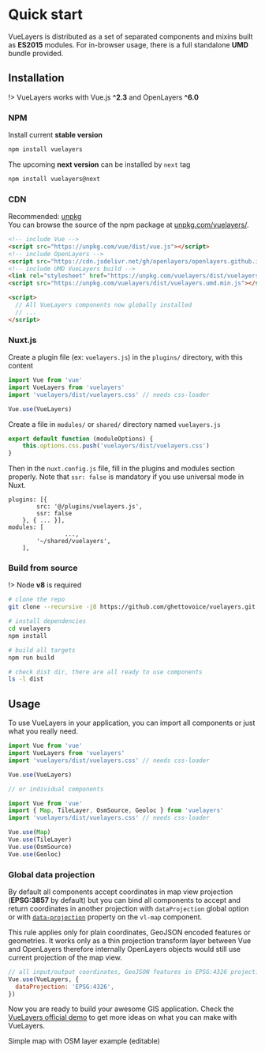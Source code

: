 # Quick start

VueLayers is distributed as a set of separated components and mixins built as **ES2015** modules.
For in-browser usage, there is a full standalone **UMD** bundle provided.

## Installation

!> VueLayers works with Vue.js **^2.3** and OpenLayers **^6.0**

### NPM

Install current **stable version**

```bash
npm install vuelayers
``` 

The upcoming **next version** can be installed by `next` tag

```bash
npm install vuelayers@next
```  

### CDN

Recommended: [unpkg](https://unpkg.com/)  
You can browse the source of the npm package at [unpkg.com/vuelayers/](https://unpkg.com/vuelayers/).

```html
<!-- include Vue -->
<script src="https://unpkg.com/vue/dist/vue.js"></script>
<!-- include OpenLayers -->
<script src="https://cdn.jsdelivr.net/gh/openlayers/openlayers.github.io@master/en/v6.3.1/build/ol.js"></script>
<!-- include UMD VueLayers build -->
<link rel="stylesheet" href="https://unpkg.com/vuelayers/dist/vuelayers.css">
<script src="https://unpkg.com/vuelayers/dist/vuelayers.umd.min.js"></script>

<script>
  // All VueLayers components now globally installed
  // ...
</script>
```

### Nuxt.js

Create a plugin file (ex: `vuelayers.js`) in the `plugins/` directory, with this content

```js
import Vue from 'vue'
import VueLayers from 'vuelayers'
import 'vuelayers/dist/vuelayers.css' // needs css-loader

Vue.use(VueLayers)
```

Create a file in `modules/` or `shared/` directory named `vuelayers.js`

```js
export default function (moduleOptions) {
	this.options.css.push('vuelayers/dist/vuelayers.css')
}
```

Then in the `nuxt.config.js` file, fill in the plugins and modules section properly. Note that `ssr: false` is mandatory if you use universal mode in Nuxt.

```
plugins: [{
		src: '@/plugins/vuelayers.js',
		ssr: false
	}, { ... }],
modules: [
                ...,
		'~/shared/vuelayers',
	],
```

### Build from source

!> Node **v8** is required

```bash
# clone the repo
git clone --recursive -j8 https://github.com/ghettovoice/vuelayers.git

# install dependencies
cd vuelayers
npm install

# build all targets
npm run build

# check dist dir, there are all ready to use components
ls -l dist
```

## Usage

To use VueLayers in your application, you can import all components or just what you really need.

```js
import Vue from 'vue'
import VueLayers from 'vuelayers'
import 'vuelayers/dist/vuelayers.css' // needs css-loader

Vue.use(VueLayers)

// or individual components

import Vue from 'vue'
import { Map, TileLayer, OsmSource, Geoloc } from 'vuelayers'
import 'vuelayers/dist/vuelayers.css' // needs css-loader

Vue.use(Map)
Vue.use(TileLayer)
Vue.use(OsmSource)
Vue.use(Geoloc)
```

### Global data projection

By default all components accept coordinates in map view projection (**EPSG:3857** by default)
but you can bind all components to accept and return coordinates in another projection with
`dataProjection` global option or with [`data-projection`](component/map.md#data-projection) property on the `vl-map` 
component. 

This rule applies only for plain coordinates, GeoJSON encoded features or 
geometries. It works only as a thin projection transform layer between Vue and OpenLayers therefore
internally OpenLayers objects would still use current projection of the map view.

```js
// all input/output coordinates, GeoJSON features in EPSG:4326 projection
Vue.use(VueLayers, {
  dataProjection: 'EPSG:4326',
})
```

Now you are ready to build your awesome GIS application. Check the [VueLayers official demo](demo.md) to get 
more ideas on what you can make with VueLayers.

Simple map with OSM layer example (editable)

<vuep template="#example"></vuep>

<script v-pre type="text/x-template" id="example">
<template>
  <div>
    <vl-map :load-tiles-while-animating="true" :load-tiles-while-interacting="true"
             data-projection="EPSG:4326" style="height: 400px">
      <vl-view :zoom.sync="zoom" :center.sync="center" :rotation.sync="rotation"></vl-view>

      <vl-geoloc @update:position="geolocPosition = $event">
        <template #default="geoloc">
          <vl-feature v-if="geoloc.position" id="position-feature">
            <vl-geom-point :coordinates="geoloc.position"></vl-geom-point>
            <vl-style-box>
              <vl-style-icon src="_media/marker.png" :scale="0.4" :anchor="[0.5, 1]"></vl-style-icon>
            </vl-style-box>
          </vl-feature>
        </template>
      </vl-geoloc>

      <vl-layer-tile id="osm">
        <vl-source-osm></vl-source-osm>
      </vl-layer-tile>
    </vl-map>
    <div style="padding: 20px">
      Zoom: {{ zoom }}<br>
      Center: {{ center }}<br>
      Rotation: {{ rotation }}<br>
      My geolocation: {{ geolocPosition }}
    </div>
  </div>
</template>

<script>
  export default {
    data () {
      return { 
        zoom: 2,
        center: [0, 0],
        rotation: 0,
        geolocPosition: undefined,
      }
    },
  }
</script>
</script>
